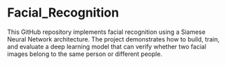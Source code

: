 # Facial_Recognition
This GitHub repository implements facial recognition using a Siamese Neural Network architecture. The project demonstrates how to build, train, and evaluate a deep learning model that can verify whether two facial images belong to the same person or different people.
